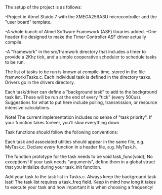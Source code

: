 The setup of the project is as follows:

-Project in Atmel Stuido 7 with the XMEGA256A3U microcontroller and the "user board" template.

-A whole bunch of Atmel Software Framework (ASF) libraries added.
-One header file designed to make the Timer Controller ASF driver actually compile.

-A "framework" in the src/framwork directory that includes a timer to provide a 
2Khz tick, and a simple cooperative scheduler to schedule tasks to be run.

The list of tasks to be run is known at compile-time, stored in the file framwork/Tasks.c.
Each individual task is defined in the directory tasks.
Drivers go in the drivers directory.

Each task/driver can define a "background task" to add to the background task list.
These will be run at the end of every "tick" (every 500us). Suggestions for what to put here
include polling, transmission, or resource intensive calculations.

Note! The current implementation includes no sense of "task priority". If your function takes forever, 
you'll slow everything down.

Task functions should follow the following conventions:

Each task and associated utlities should appear in the same file, e.g. MyTask.c.
Declare every function in a header file, e.g. MyTask.h.

The function prototype for the task needs to be void task_func(void);
No exceptions! If your task needs "arguments", define them in a global struct that you 
initialize during your task_init function.

Add your task to the task list in Tasks.c. Always keep the background task last!
The task list requires a task_freq field. Keep in mind how long it takes to execute your
task and how important it is when choosing a frequency!
